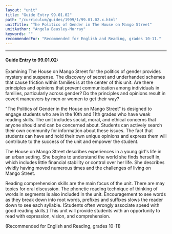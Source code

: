 ```yaml
---
layout: "unit"
title: "Guide Entry 99.01.02"
path: "/curriculum/guides/1999/1/99.01.02.x.html"
unitTitle: "The Politics of Gender in The House on Mango Street"
unitAuthor: "Angela Beasley-Murray"
keywords: ""
recommendedFor: "Recommended for English and Reading, grades 10-11."
---
```

<body>
<hr/>
<h4>
Guide Entry to 99.01.02:
</h4>
<p>Examining The House on Mango Street for the politics of gender provides mystery and suspense.   The discovery of secret and underhanded schemes that cause friction within families is at the center of this unit.  Are there principles and opinions that prevent communication among individuals in families, particularly across gender?  Do the principles and opinions result in covert maneuvers by men or women to get their way?</p>
<p>
"The Politics of Gender in the House on Mango Street" is designed to engage students who are in the 10th and 11th grades who have weak reading skills.  The unit includes social, moral, and ethical concerns that anyone should and can be concerned about.  Students can actively search their own community for information about these issues. The fact that students can have and hold their own unique opinions and express them will contribute to the success of the unit and empower the student.
</p>
<p>
The House on Mango Street describes experiences in a young girl's life in an urban setting.  She begins to understand the world she finds herself in, which includes little financial stability or control over her life.  She describes vividly having moved numerous times and the challenges of living on Mango Street.
</p>
<p>
Reading comprehension skills are the main focus of the unit.  There are may topics for oral discussion.  The phonetic reading technique of thinking of words in segments is also included in the unit.  Encouragement to see words as they break down into root words, prefixes and suffixes slows the reader down to see each syllable.  (Students often wrongly associate speed with good reading skills.)  This unit will provide students with an opportunity to read with expression, vision, and comprehension.
</p>
<p>
(Recommended for English and Reading, grades 10-11)
</p>
</body>
